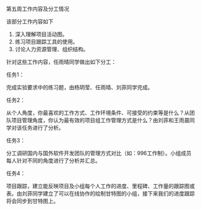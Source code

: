 
第五周工作内容及分工情况

该部分工作内容如下

1.  深入理解项目活动图。
2.  练习项目跟踪工具的使用。
3.  讨论人力资源管理、组织结构。

针对这些工作内容，任雨晴同学做出如下分工：

任务1：

完成实验要求中的练习题，由杨玥莹、任雨晴、刘菲同学完成。

任务2：

从个人角度，你最喜欢的工作方式、工作环境条件、可接受的约束等是什么？从团队项目管理角度，你认为最有效的项目组工作管理方式是什么？由刘菲和王雨晨同学对该任务进行了分析。

任务3：

分工调研国内与国外软件开发团队的管理方式对比（如：996工作制）。小组成员每人针对不同的角度进行了分析并汇总。

任务4：

项目跟踪，建立能反映项目及小组每个人工作的进度、里程碑、工作量的跟踪图或表。由刘菲同学建立了可以在线协作的绘制甘特图的小组，接下来我们的进度跟踪将会同步到甘特图上。
